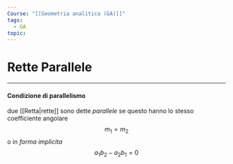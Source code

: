 ```yaml
---
Course: "[[Geometria analitica (GA)]]"
tags:
  - GA
topic:
---
```


# Rette Parallele
---

#### Condizione di parallelismo
due [[Retta|rette]] sono dette _parallele_ se questo hanno lo stesso coefficiente angolare
$$m_{1}=m_{2}$$
o in _forma implicita_
$$a_{1}b_{2}-a_{2}b_{1} =0$$
